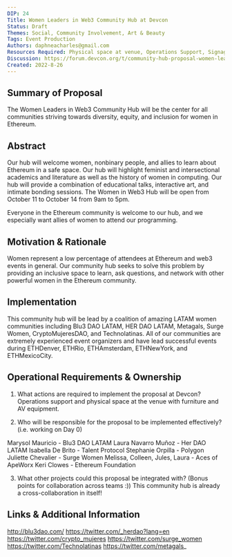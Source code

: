 ```yaml
---
DIP: 24
Title: Women Leaders in Web3 Community Hub at Devcon
Status: Draft
Themes: Social, Community Involvement, Art & Beauty
Tags: Event Production 
Authors: daphneacharles@gmail.com
Resources Required: Physical space at venue, Operations Support, Signage, Comfortable chairs for AMA, panel, and DEI training sessions, Floor pillows for circle discussions, speed friending, and wellness activities, Projector and screen, Desks for hands on workshops, Whiteboards, Speakers for light ambient music
Discussion: https://forum.devcon.org/t/community-hub-proposal-women-leaders-in-web3/839/7
Created: 2022-8-26
---
```


## Summary of Proposal

The Women Leaders in Web3 Community Hub will be the center for all communities striving towards diversity, equity, and inclusion for women in Ethereum. 

## Abstract

Our hub will welcome women, nonbinary people, and allies to learn about Ethereum in a safe space. Our hub will highlight feminist and intersectional academics and literature as well as the history of women in computing. Our hub will provide a combination of educational talks, interactive art, and intimate bonding sessions. The Women in Web3 Hub will be open from October 11 to October 14 from 9am to 5pm.

Everyone in the Ethereum community is welcome to our hub, and we especially want allies of women to attend our programming.

## Motivation & Rationale

Women represent a low percentage of attendees at Ethereum and web3 events in general. Our community hub seeks to solve this problem by providing an inclusive space to learn, ask questions, and network with other powerful women in the Ethereum community.

## Implementation

This community hub will be lead by a coalition of amazing LATAM women communities including Blu3 DAO LATAM, HER DAO LATAM, Metagals, Surge Women, CryptoMujeresDAO, and Technolatinas. All of our communities are extremely experienced event organizers and have lead successful events during ETHDenver, ETHRio, ETHAmsterdam, ETHNewYork, and ETHMexicoCity.

## Operational Requirements & Ownership
1. What actions are required to implement the proposal at Devcon?
Operations support and physical space at the venue with furniture and AV equipment.

2. Who will be responsible for the proposal to be implemented effectively? (i.e. working on Day 0)

Marysol Mauricio - Blu3 DAO LATAM
Laura Navarro Muñoz - Her DAO LATAM
Isabella De Brito - Talent Protocol
Stephanie Orpilla - Polygon
Juliette Chevalier - Surge Women
Melissa, Colleen, Jules, Laura - Aces of ApeWorx
Keri Clowes - Ethereum Foundation

3. What other projects could this proposal be integrated with? (Bonus points for collaboration across teams :))
This community hub is already a cross-collaboration in itself!

## Links & Additional Information
http://blu3dao.com/
https://twitter.com/_herdao?lang=en
https://twitter.com/crypto_mujeres
https://twitter.com/surge_women
https://twitter.com/Technolatinas
https://twitter.com/metagals_
